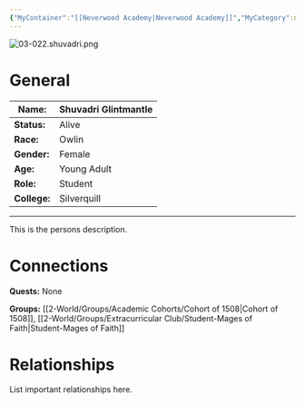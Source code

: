 ```yaml
---
{"MyContainer":"[[Neverwood Academy|Neverwood Academy]]","MyCategory":null,"image":"03-022.shuvadri.png","tags":["Category/People"],"obsidianUIMode":"preview","aliases":null,"NoteStatus":"❓","char_status":"Alive","char_race":"Owlin","char_gender":"Female","char_role":"Student","char_college":"Silverquill","char_items":null,"char_age":"Young Adult","parents":null,"children":null,"enemies":null,"allies":null,"siblings":null,"partner":null,"Connected_Quests":[],"Connected_Groups":["[[2-World/Groups/Academic Cohorts/Cohort of 1508.md|Cohort of 1508]]","[[Student-Mages of Faith|Student-Mages of Faith]]"],"dg-publish":true,"dg-path":"World/People/Students/Shuvadri Glintmantle.md","permalink":"/world/people/students/shuvadri-glintmantle/","dgPassFrontmatter":true,"updated":"2025-10-03T21:59:52.000+01:00"}
---
```



![03-022.shuvadri.png](/img/user/z_Assets/character_art/NPCs/Cohort%20of%201508%20(Us)/03-022.shuvadri.png)
# General


| Name:        | Shuvadri Glintmantle |
| ------------ | -------------------- |
| **Status:**  | Alive                |
| **Race:**    | Owlin                |
| **Gender:**  | Female               |
| **Age:**     | Young Adult          |
| **Role:**    | Student              |
| **College:** | Silverquill          |


---

This is the persons description. 


# Connections


**Quests:** None 

**Groups:** [[2-World/Groups/Academic Cohorts/Cohort of 1508\|Cohort of 1508]], [[2-World/Groups/Extracurricular Club/Student-Mages of Faith\|Student-Mages of Faith]]


# Relationships

List important relationships here. 

